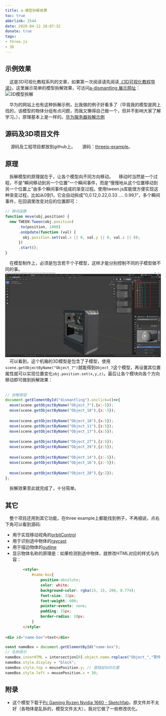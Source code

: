 ```yaml
---
title: a-模型拆解效果
toc: true
abbrlink: 2544
date: 2020-04-12 18:07:32
donate: true
tags:
- three.js
- 3D
---
```



## 示例效果
&emsp;这是3D可视化教程系列的文章，如果第一次阅读请先阅读[《3D可视化教程导读》](/posts/30679)，这里展示简单的模型拆解效果，可访问[a-dismantling 展示网址](http://3d.scaugreen.cn/a-dismantling.html)：
<img alt="3D模型拆解" src="/blog_images/3d/3D模型拆解2.gif">

&emsp;华为的网站上也有这种拆解示例，比我做的例子好看多了（毕竟我的模型是网上找的，该模型的物体分组有点问题，而我又懒得自己做一个，但并不影响大家了解学习。），原理基本上是一样的。[华为服务器拆解示例](https://support.huawei.com/onlinetoolweb/server-3D/res/server/1288hv5/index.html?lang=cn)

## 源码及3D项目文件
&emsp; 源码及工程项目都放到github上。
&emsp; 源码：[threejs-example](https://github.com/alwxkxk/threejs-example)。


## 原理
&emsp;拆解模型的原理就在于，让各个模型向不同方向移动。
&emsp;移动时当然是一个过程，不是“瞬间移动到另一个位置”一个瞬间事件，而是“慢慢地从这个位置移动到另一个位置上”由多个瞬间事件组成的渐变过程。使用tween.js库能很方便实现这种渐变过程，比如从0到1，它会自动拆成"0,0.12,0.22,0.33 .... 0.99,1"，多个瞬间事件，在回调里改变对应的位置即可：
```js
// 移动函数
function move(obj,position) {
  new TWEEN.Tween(obj.position)
      .to(position, 1000)
      .onUpdate(function (val) {
        obj.position.set(val.x || 0, val.y || 0, val.z || 0);
      })
      .start();
}

```
&emsp;在模型制作上，必须是包含若干个子模型，这样才能分别控制不同的子模型做不同的事。
<img alt="最小单元模型" src="/blog_images/3d/最小单元模型.webp">
&emsp;可以看到，这个机箱的3D模型是包含了子模型，使用`scene.getObjectByName("Object_7")`就能得到`Object_7`这个模型，再设置其位置属性就可以实现位置变化`obj.position.set(x,y,z)`。最后让各个模块向各个方向移动即可做到拆解效果：

```js

// 拆解按钮
document.getElementById("dismantling").onclick=()=>{
  move(scene.getObjectByName("Object_7"),{x:-5});
  move(scene.getObjectByName("Object_18"),{x:-5});

  move(scene.getObjectByName("Object_10"),{x:5});
  move(scene.getObjectByName("Object_11"),{x:5});
  move(scene.getObjectByName("Object_17"),{x:5});

  move(scene.getObjectByName("Object_27"),{z:5});
  move(scene.getObjectByName("Object_29"),{z:5});

  move(scene.getObjectByName("Object_14"),{z:-5});
  move(scene.getObjectByName("Object_16"),{z:-5});

  move(scene.getObjectByName("Object_28"),{y:2});
};

```
&emsp;拆解效果至此就完成了，十分简单。

## 其它
&emsp;整个项目还用到其它功能，在three example上都能找到例子，不再细说，点右下角可以看到源码:
- 用于实现移动视角的[orbitControl](https://threejs.org/examples/?q=orbi#misc_controls_orbit)
- 用于识别选中物体的[raycast](https://threejs.org/examples/?q=raycas#webgl_instancing_raycast)
- 用于描边物体的[outline](https://threejs.org/examples/?q=outline#webgl_postprocessing_outline)
- 显示物体名称的原理是：如果检测到选中物体，就修改HTML对应的样式与内容：
```html
		<style>
			#name-box{
				position:absolute;
				color: white;
				background-color: rgba(15, 15, 200, 0.774);
				font-size: 32px;
				font-weight: 600;
				pointer-events: none;
				padding: 15px;
				border-radius: 10px;
			}
		</style>

<div id="name-box">test</div>
```
```js
const nameBox = document.getElementById("name-box");
// 名称提示
nameBox.innerHTML = intersection[0].object.name.replace("Object_","零件");
nameBox.style.display = "block";
nameBox.style.top = mousePosition.y; // 跟随鼠标的位置
nameBox.style.left = mousePosition.x + 30;
```




## 附录
- 这个模型下载于[Pc Gaming Ryzen Nvidia 1660 - Sketchfab](https://sketchfab.com/3d-models/pc-gaming-ryzen-nvidia-1660-a8477b1bcafa46ffb66af25e287fd098)，原文件并不太好（各物体是乱拆的，模型文件太大），我对它做了一些修改优化。
